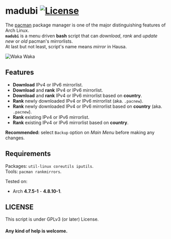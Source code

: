# madubi [![License](https://img.shields.io/badge/License-GPL%20v3%2B-blue.svg?style=flat-square)](https://raw.githubusercontent.com/xtonousou/madubi/master/LICENSE)
The <a href="https://wiki.archlinux.org/index.php/pacman">pacman<a/> package manager is one of the major distinguishing features of Arch Linux.<br/>
**`madubi`** is a menu driven **bash** script that can *download*, *rank* and *update new* or *old* pacman's mirrorlists.<br/>
At last but not least, script's name means *mirror* in Hausa.<br/>

<img src="https://raw.githubusercontent.com/xtonousou/madubi/master/imgs/head.jpg" title="Waka Waka"/>

## Features
- **Download** IPv4 or IPv6 mirrorlist.<br/>
- **Download** and **rank** IPv4 or IPv6 mirrorlist.<br/>
- **Download** and **rank** IPv4 or IPv6 mirrorlist based on **country**.<br/>
- **Rank** newly downloaded IPv4 or IPv6 mirrorlist (aka. `.pacnew`).<br/>
- **Rank** newly downloaded IPv4 or IPv6 mirrorlist based on **country** (aka. `.pacnew`).<br/>
- **Rank** existing IPv4 or IPv6 mirrorlist.<br/>
- **Rank** existing IPv4 or IPv6 mirrorlist based on **country**.<br/>

**Recommended:** select `Backup` option on *Main Menu* before making any changes.</br>

## Requirements

Packages: `util-linux coreutils iputils`.<br/>
Tools: `pacman rankmirrors`.<br/>

Tested on:<br/>
- Arch **4.7.5-1** - **4.8.10-1**.<br/>

## LICENSE
This script is under GPLv3 (or later) License.<br/>

#### Any kind of help is welcome.<br/>
